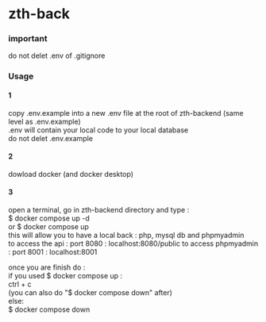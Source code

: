 # zth-back

### important ###
do not delet .env of .gitignore

### Usage ###

#### 1 ####
copy .env.example into a new .env file at the root of zth-backend (same level as .env.example)\
.env will contain your local code to your local database\
do not delet .env.example

#### 2 ####
dowload docker (and docker desktop)

#### 3 ####
open a terminal, go in zth-backend directory and type : \
$ docker compose up -d\
or
$ docker compose up\
this will allow you to have a local back : php, mysql db and phpmyadmin\
to access the api : port 8080 : localhost:8080/public 
to access phpmyadmin : port 8001 : localhost:8001

once you are finish do :\
if you used $ docker compose up :\
  ctrl + c\
  (you can also do "$ docker compose down" after)\
else:\
  $ docker compose down
